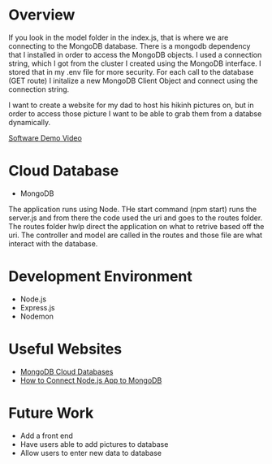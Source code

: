 # Overview

If you look in the model folder in the index.js, that is where we are connecting to the MongoDB database. There is a mongodb dependency that I installed in order to access the MongoDB objects. I used a connection string, which I got from the cluster I created using the MongoDB interface. I stored that in my .env file for more security. For each call to the database (GET route) I initalize a new MongoDB Client Object and connect using the connection string.

I want to create a website for my dad to host his hikinh pictures on, but in order to access those picture I want to be able to grab them from a databse dynamically.

[Software Demo Video](http://youtube.link.goes.here)

# Cloud Database

- MongoDB

The application runs using Node. THe start command (npm start) runs the server.js and from there the code used the uri and goes to the routes folder. The routes folder hwlp direct the application on what to retrive based off the uri. The controller and model are called in the routes and those file are what interact with the database.

# Development Environment

- Node.js
- Express.js
- Nodemon

# Useful Websites

- [MongoDB Cloud Databases](https://www.mongodb.com/cloud-database)
- [How to Connect Node.js App to MongoDB](https://www.youtube.com/watch?v=bhiEJW5poHU)

# Future Work

- Add a front end
- Have users able to add pictures to database
- Allow users to enter new data to database
